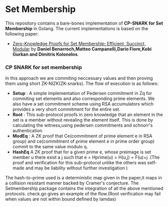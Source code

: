 # Set Membership 
 
 This repository contains a bare-bones implementation of **CP-SNARK for Set Membership** in Golang. The current implementations is based on the following paper:
 * [Zero-Knowledge Proofs for Set Membership: Efficient, Succinct, Modular](https://eprint.iacr.org/2019/1255.pdf) by **Daniel Benarroch,Matteo Campanelli,Dario Fiore,Kobi Gurkan and Dimitris
Kolonelos**.

### CP SNARK for set membership

In this approach we are commiting neccessary values and then proving them using short ZK-NIZK(ZK-snarks). The flow of execution is as follows:

 * **Setup** : A simple implementation of Pedersen commitment in Zq for commiting set elements and also corresponding prime elements. We also have a set commitment scheme using RSA accumulators which provides a very short commitment for the entire set.
 * **Root** : This sub-protocol proofs in zero knowledge that an element in the set is a member without revealing the element itself. This is done by calculating the witness,using pedersen commitments and schnorr's authentication
 * **ModEq** : A ZK proof that Ce(commitment of prime element e in RSA group) and ce(commitment of prime element e in prime order group) commit to the same value modulo q.
 * **HashEq** A ZK proof that for a given prime e, whose preimage is set member u there exist a j such that e = Hprime(u) = H(u,j) = F(u)+j .(The proof and verification for this sub-protocol unlike the others  was self-made and may be liability without further investigation )

 The hash-to-prime used is a deterministic map given in the paper,it maps in a collision resistant manner backed by Cramer's conjecture.
 The Setmembership package contains the integration of all the above mentioned protocols.
 check.go gives an example of the flow.(Root verification may fail when values are not within bound defined by lamdas)
